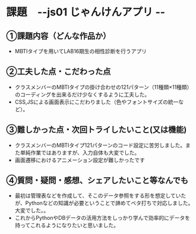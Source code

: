 # 課題　--js01 じゃんけんアプリ --

## ①課題内容（どんな作品か）
- MBTIタイプを用いてLAB16期生の相性診断を行うアプリ

## ②工夫した点・こだわった点
- クラスメンバーのMBTIタイプの掛け合わせの121パターン（11種類×11種類）のコーディングを出来るだけ少なくするように工夫した。
- CSS,JSによる画面表示にこだわりました（色やフォントサイズの統一など）。

## ③難しかった点・次回トライしたいこと(又は機能)
- クラスメンバーのMBTIタイプ121パターンのコード設定に苦労しました。また単純作業ではありますが、入力自体も大変でした。
- 画面遷移におけるアニメーション設定が難しかったです

## ④質問・疑問・感想、シェアしたいこと等なんでも
- 最初は管理表などを作成して、そこのデータ参照をする形を想定していたが、Pythonなどの知識が必要ということで諦めてベタ打ちで対応しました。大変でした。。
- これからPythonやDBデータの活用方法をしっかり学んで効率的にデータを持ってこれるようになりたいと思いました。
